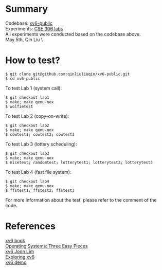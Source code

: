 # Summary
Codebase: [xv6-public](https://github.com/mit-pdos/xv6-public) \
Experiments: [CSE 306 labs](https://www.cs.unc.edu/~porter/courses/cse306/s16/labs.html) \
All experiments were conducted based on the codebase above. \
May 5th, Qin Liu \

# How to test?
```
$ git clone git@github.com:qinliuliuqin/xv6-public.git
$ cd xv6-public
```

To test Lab 1 (system call): 
```
$ git checkout lab1
$ make; make qemu-nox 
$ wolfietest
```
To test Lab 2 (copy-on-write): 
```
$ git checkout lab2
$ make; make qemu-nox 
$ cowtest1; cowtest2; cowtest3
```

To test Lab 3 (lottery scheduling): 
```
$ git checkout lab3
$ make; make qemu-nox 
$ nicetest; randomtest; lotterytest1; lotterytest2; lotterytest3
```

To test Lab 4 (fast file system): 
```
$ git checkout lab4
$ make; make qemu-nox 
$ ffstest1; ffstest2; ffstest3
```
For more information about the test, please refer to the comment of the code.


# References
[xv6 book](https://pdos.csail.mit.edu/6.828/2020/xv6/book-riscv-rev1.pdf) \
[Operating Systems: Three Easy Pieces](https://pages.cs.wisc.edu/~remzi/OSTEP/) \
[xv6 Joon Lim](https://github.com/joonlim/xv6) \
[Exploring xv6](https://www.youtube.com/watch?v=ktkAlbcoz7o) \
[xv6 demo](https://www.youtube.com/watch?v=5E0T2H_lMZI)
